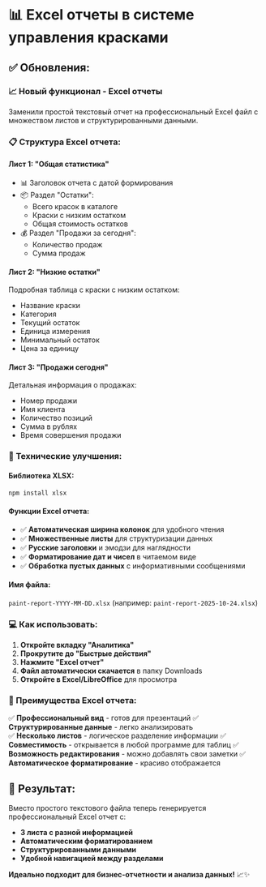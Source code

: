 # 📊 Excel отчеты в системе управления красками

## ✅ Обновления:

### **📈 Новый функционал - Excel отчеты**
Заменили простой текстовый отчет на профессиональный Excel файл с множеством листов и структурированными данными.

### **📋 Структура Excel отчета:**

#### **Лист 1: "Общая статистика"**
- 📊 Заголовок отчета с датой формирования
- 📦 Раздел "Остатки":
  - Всего красок в каталоге
  - Краски с низким остатком
  - Общая стоимость остатков
- 💰 Раздел "Продажи за сегодня":
  - Количество продаж
  - Сумма продаж

#### **Лист 2: "Низкие остатки"**
Подробная таблица с краски с низким остатком:
- Название краски
- Категория
- Текущий остаток
- Единица измерения  
- Минимальный остаток
- Цена за единицу

#### **Лист 3: "Продажи сегодня"**
Детальная информация о продажах:
- Номер продажи
- Имя клиента
- Количество позиций
- Сумма в рублях
- Время совершения продажи

### **🔧 Технические улучшения:**

#### **Библиотека XLSX:**
```bash
npm install xlsx
```

#### **Функции Excel отчета:**
- ✅ **Автоматическая ширина колонок** для удобного чтения
- ✅ **Множественные листы** для структуризации данных
- ✅ **Русские заголовки** и эмодзи для наглядности
- ✅ **Форматирование дат и чисел** в читаемом виде
- ✅ **Обработка пустых данных** с информативными сообщениями

#### **Имя файла:**
`paint-report-YYYY-MM-DD.xlsx` (например: `paint-report-2025-10-24.xlsx`)

### **💻 Как использовать:**

1. **Откройте вкладку "Аналитика"**
2. **Прокрутите до "Быстрые действия"**
3. **Нажмите "Excel отчет"**
4. **Файл автоматически скачается** в папку Downloads
5. **Откройте в Excel/LibreOffice** для просмотра

### **📱 Преимущества Excel отчета:**

✅ **Профессиональный вид** - готов для презентаций
✅ **Структурированные данные** - легко анализировать  
✅ **Несколько листов** - логическое разделение информации
✅ **Совместимость** - открывается в любой программе для таблиц
✅ **Возможность редактирования** - можно добавлять свои заметки
✅ **Автоматическое форматирование** - красиво отображается

## 🎯 Результат:

Вместо простого текстового файла теперь генерируется профессиональный Excel отчет с:
- **3 листа с разной информацией**
- **Автоматическим форматированием**
- **Структурированными данными**
- **Удобной навигацией между разделами**

**Идеально подходит для бизнес-отчетности и анализа данных!** 📈✨